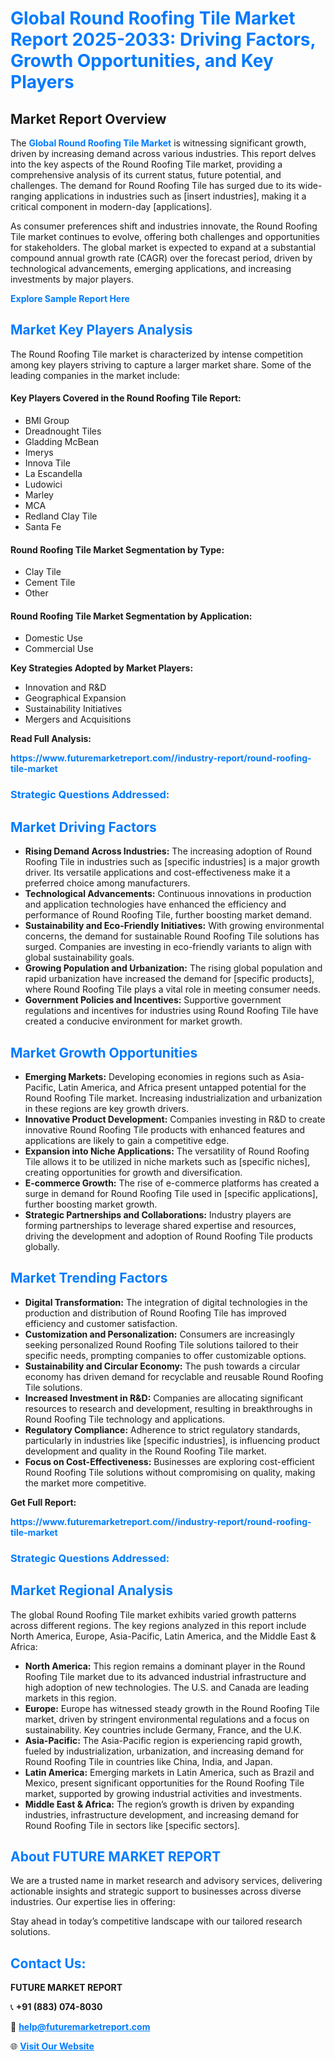 <h1 style="color: #007BFF;">Global Round Roofing Tile Market Report 2025-2033: Driving Factors, Growth Opportunities, and Key Players</h1>

<section id="overview">
<h2>Market Report Overview</h2>
<p>The <a href="https://www.futuremarketreport.com//industry-report/round-roofing-tile-market" style="color: #007BFF; text-decoration: none;"><strong>Global Round Roofing Tile Market</strong></a> is witnessing significant growth, driven by increasing demand across various industries. This report delves into the key aspects of the Round Roofing Tile market, providing a comprehensive analysis of its current status, future potential, and challenges. The demand for Round Roofing Tile has surged due to its wide-ranging applications in industries such as [insert industries], making it a critical component in modern-day [applications].</p>
<p>As consumer preferences shift and industries innovate, the Round Roofing Tile market continues to evolve, offering both challenges and opportunities for stakeholders. The global market is expected to expand at a substantial compound annual growth rate (CAGR) over the forecast period, driven by technological advancements, emerging applications, and increasing investments by major players.</p>
</section>

<section id="overview">
<p><a href="https://www.futuremarketreport.com//request-sample/reportId=57242" style="color: #007BFF; text-decoration: none;"><strong>Explore Sample Report Here</strong></a></p>
</section>

<section id="key-players">
<h2 style="color: #007BFF;">Market Key Players Analysis</h2>
<p>The Round Roofing Tile market is characterized by intense competition among key players striving to capture a larger market share. Some of the leading companies in the market include:</p>
<h4>Key Players Covered in the Round Roofing Tile Report:</h4>
<ul><li>BMI Group</li><li>Dreadnought Tiles</li><li>Gladding McBean</li><li>Imerys</li><li>Innova Tile</li><li>La Escandella</li><li>Ludowici</li><li>Marley</li><li>MCA</li><li>Redland Clay Tile</li><li>Santa Fe</li></ul>
<h4>Round Roofing Tile Market Segmentation by Type:</h4>
<ul><li>Clay Tile</li><li>Cement Tile</li><li>Other</li></ul>

<h4>Round Roofing Tile Market Segmentation by Application:</h4>
<ul><li>Domestic Use</li><li>Commercial Use</li></ul>
<p><strong>Key Strategies Adopted by Market Players:</strong></p>
<ul>
<li>Innovation and R&D</li>
<li>Geographical Expansion</li>
<li>Sustainability Initiatives</li>
<li>Mergers and Acquisitions</li>
</ul>
</section>

<section>
<p><strong>Read Full Analysis: </strong></p><a href="https://www.futuremarketreport.com//industry-report/round-roofing-tile-market" style="color: #007BFF; text-decoration: none;"><strong>https://www.futuremarketreport.com//industry-report/round-roofing-tile-market</strong></a>
<h3 style="color: #007BFF;">Strategic Questions Addressed:</h3>
</section>

<section id="driving-factors">
<h2 style="color: #007BFF;">Market Driving Factors</h2>
<ul>
<li><strong>Rising Demand Across Industries:</strong> The increasing adoption of Round Roofing Tile in industries such as [specific industries] is a major growth driver. Its versatile applications and cost-effectiveness make it a preferred choice among manufacturers.</li>
<li><strong>Technological Advancements:</strong> Continuous innovations in production and application technologies have enhanced the efficiency and performance of Round Roofing Tile, further boosting market demand.</li>
<li><strong>Sustainability and Eco-Friendly Initiatives:</strong> With growing environmental concerns, the demand for sustainable Round Roofing Tile solutions has surged. Companies are investing in eco-friendly variants to align with global sustainability goals.</li>
<li><strong>Growing Population and Urbanization:</strong> The rising global population and rapid urbanization have increased the demand for [specific products], where Round Roofing Tile plays a vital role in meeting consumer needs.</li>
<li><strong>Government Policies and Incentives:</strong> Supportive government regulations and incentives for industries using Round Roofing Tile have created a conducive environment for market growth.</li>
</ul>
</section>

<section id="growth-opportunities">
<h2 style="color: #007BFF;">Market Growth Opportunities</h2>
<ul>
<li><strong>Emerging Markets:</strong> Developing economies in regions such as Asia-Pacific, Latin America, and Africa present untapped potential for the Round Roofing Tile market. Increasing industrialization and urbanization in these regions are key growth drivers.</li>
<li><strong>Innovative Product Development:</strong> Companies investing in R&D to create innovative Round Roofing Tile products with enhanced features and applications are likely to gain a competitive edge.</li>
<li><strong>Expansion into Niche Applications:</strong> The versatility of Round Roofing Tile allows it to be utilized in niche markets such as [specific niches], creating opportunities for growth and diversification.</li>
<li><strong>E-commerce Growth:</strong> The rise of e-commerce platforms has created a surge in demand for Round Roofing Tile used in [specific applications], further boosting market growth.</li>
<li><strong>Strategic Partnerships and Collaborations:</strong> Industry players are forming partnerships to leverage shared expertise and resources, driving the development and adoption of Round Roofing Tile products globally.</li>
</ul>
</section>

<section id="trending-factors">
<h2 style="color: #007BFF;">Market Trending Factors</h2>
<ul>
<li><strong>Digital Transformation:</strong> The integration of digital technologies in the production and distribution of Round Roofing Tile has improved efficiency and customer satisfaction.</li>
<li><strong>Customization and Personalization:</strong> Consumers are increasingly seeking personalized Round Roofing Tile solutions tailored to their specific needs, prompting companies to offer customizable options.</li>
<li><strong>Sustainability and Circular Economy:</strong> The push towards a circular economy has driven demand for recyclable and reusable Round Roofing Tile solutions.</li>
<li><strong>Increased Investment in R&D:</strong> Companies are allocating significant resources to research and development, resulting in breakthroughs in Round Roofing Tile technology and applications.</li>
<li><strong>Regulatory Compliance:</strong> Adherence to strict regulatory standards, particularly in industries like [specific industries], is influencing product development and quality in the Round Roofing Tile market.</li>
<li><strong>Focus on Cost-Effectiveness:</strong> Businesses are exploring cost-efficient Round Roofing Tile solutions without compromising on quality, making the market more competitive.</li>
</ul>
</section>

<section>
<p><strong>Get Full Report: </strong></p><a href="https://www.futuremarketreport.com//industry-report/round-roofing-tile-market" style="color: #007BFF; text-decoration: none;"><strong>https://www.futuremarketreport.com//industry-report/round-roofing-tile-market</strong></a>
<h3 style="color: #007BFF;">Strategic Questions Addressed:</h3>
</section>


<section id="regional-analysis">
<h2 style="color: #007BFF;">Market Regional Analysis</h2>
<p>The global Round Roofing Tile market exhibits varied growth patterns across different regions. The key regions analyzed in this report include North America, Europe, Asia-Pacific, Latin America, and the Middle East & Africa:</p>
<ul>
<li><strong>North America:</strong> This region remains a dominant player in the Round Roofing Tile market due to its advanced industrial infrastructure and high adoption of new technologies. The U.S. and Canada are leading markets in this region.</li>
<li><strong>Europe:</strong> Europe has witnessed steady growth in the Round Roofing Tile market, driven by stringent environmental regulations and a focus on sustainability. Key countries include Germany, France, and the U.K.</li>
<li><strong>Asia-Pacific:</strong> The Asia-Pacific region is experiencing rapid growth, fueled by industrialization, urbanization, and increasing demand for Round Roofing Tile in countries like China, India, and Japan.</li>
<li><strong>Latin America:</strong> Emerging markets in Latin America, such as Brazil and Mexico, present significant opportunities for the Round Roofing Tile market, supported by growing industrial activities and investments.</li>
<li><strong>Middle East & Africa:</strong> The region’s growth is driven by expanding industries, infrastructure development, and increasing demand for Round Roofing Tile in sectors like [specific sectors].</li>
</ul>
</section>

<footer>
<h2 style="color: #007BFF;">About FUTURE MARKET REPORT</h2>
<p>We are a trusted name in market research and advisory services, delivering actionable insights and strategic support to businesses across diverse industries. Our expertise lies in offering:</p>

<p>Stay ahead in today’s competitive landscape with our tailored research solutions.</p>

<h2 style="color: #007BFF;">Contact Us:</h2>
<p><strong>FUTURE MARKET REPORT</strong></p>
<p>📞 <strong>+91 (883) 074-8030</strong></p>
<p>📧 <strong><a href="mailto:help@futuremarketreport.com" style="color: #007BFF;">help@futuremarketreport.com</a></strong></p>
<p>🌐 <strong><a href="https://www.futuremarketreport.com/" style="color: #007BFF;">Visit Our Website</a></strong></p>
</footer>